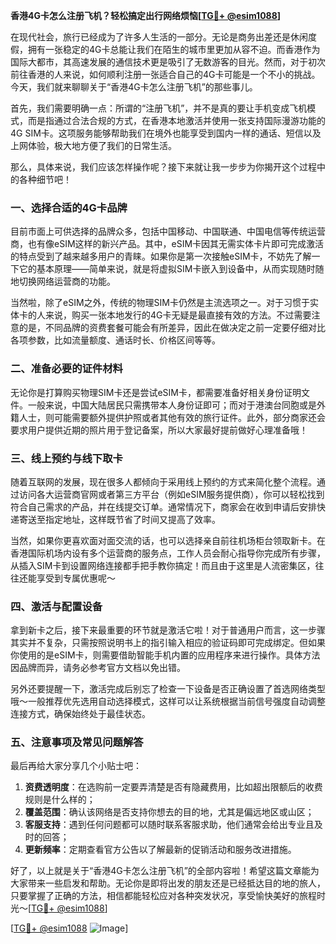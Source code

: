 **香港4G卡怎么注册飞机？轻松搞定出行网络烦恼[[TG💪+ @esim1088](https://t.me/s/esim1088)]**

在现代社会，旅行已经成为了许多人生活的一部分。无论是商务出差还是休闲度假，拥有一张稳定的4G卡总能让我们在陌生的城市里更加从容不迫。而香港作为国际大都市，其高速发展的通信技术更是吸引了无数游客的目光。然而，对于初次前往香港的人来说，如何顺利注册一张适合自己的4G卡可能是一个不小的挑战。今天，我们就来聊聊关于“香港4G卡怎么注册飞机”的那些事儿。

首先，我们需要明确一点：所谓的“注册飞机”，并不是真的要让手机变成飞机模式，而是指通过合法合规的方式，在香港本地激活并使用一张支持国际漫游功能的4G SIM卡。这项服务能够帮助我们在境外也能享受到国内一样的通话、短信以及上网体验，极大地方便了我们的日常生活。

那么，具体来说，我们应该怎样操作呢？接下来就让我一步步为你揭开这个过程中的各种细节吧！

### 一、选择合适的4G卡品牌

目前市面上可供选择的品牌众多，包括中国移动、中国联通、中国电信等传统运营商，也有像eSIM这样的新兴产品。其中，eSIM卡因其无需实体卡片即可完成激活的特点受到了越来越多用户的青睐。如果你是第一次接触eSIM卡，不妨先了解一下它的基本原理——简单来说，就是将虚拟SIM卡嵌入到设备中，从而实现随时随地切换网络运营商的功能。

当然啦，除了eSIM之外，传统的物理SIM卡仍然是主流选项之一。对于习惯于实体卡的人来说，购买一张本地发行的4G卡无疑是最直接有效的方法。不过需要注意的是，不同品牌的资费套餐可能会有所差异，因此在做决定之前一定要仔细对比各项参数，比如流量额度、通话时长、价格区间等等。

### 二、准备必要的证件材料

无论你是打算购买物理SIM卡还是尝试eSIM卡，都需要准备好相关身份证明文件。一般来说，中国大陆居民只需携带本人身份证即可；而对于港澳台同胞或是外籍人士，则可能需要额外提供护照或者其他有效的旅行证件。此外，部分商家还会要求用户提供近期的照片用于登记备案，所以大家最好提前做好心理准备哦！

### 三、线上预约与线下取卡

随着互联网的发展，现在很多人都倾向于采用线上预约的方式来简化整个流程。通过访问各大运营商官网或者第三方平台（例如eSIM服务提供商），你可以轻松找到符合自己需求的产品，并在线提交订单。通常情况下，商家会在收到申请后安排快递寄送至指定地址，这样既节省了时间又提高了效率。

当然，如果你更喜欢面对面交流的话，也可以选择亲自前往机场柜台领取新卡。在香港国际机场内设有多个运营商的服务点，工作人员会耐心指导你完成所有步骤，从插入SIM卡到设置网络连接都手把手教你搞定！而且由于这里是人流密集区，往往还能享受到专属优惠呢～

### 四、激活与配置设备

拿到新卡之后，接下来最重要的环节就是激活它啦！对于普通用户而言，这一步骤其实并不复杂，只需按照说明书上的指引输入相应的验证码即可完成绑定。但如果你使用的是eSIM卡，则需要借助智能手机内置的应用程序来进行操作。具体方法因品牌而异，请务必参考官方文档以免出错。

另外还要提醒一下，激活完成后别忘了检查一下设备是否正确设置了首选网络类型哦～一般推荐优先选用自动选择模式，这样可以让系统根据当前信号强度自动调整连接方式，确保始终处于最佳状态。

### 五、注意事项及常见问题解答

最后再给大家分享几个小贴士吧：

1. **资费透明度**：在选购前一定要弄清楚是否有隐藏费用，比如超出限额后的收费规则是什么样的；
2. **覆盖范围**：确认该网络是否支持你想去的目的地，尤其是偏远地区或山区；
3. **客服支持**：遇到任何问题都可以随时联系客服求助，他们通常会给出专业且及时的回答；
4. **更新频率**：定期查看官方公告以了解最新的促销活动和服务改进措施。

好了，以上就是关于“香港4G卡怎么注册飞机”的全部内容啦！希望这篇文章能为大家带来一些启发和帮助。无论你是即将出发的朋友还是已经抵达目的地的旅人，只要掌握了正确的方法，相信都能轻松应对各种突发状况，享受愉快美好的旅程时光～[[TG💪+ @esim1088](https://t.me/s/esim1088)]

[[TG💪+ @esim1088](https://t.me/s/esim1088) ![Image](https://i.postimg.cc/4NQfJmqS/Snipaste-2025-05-13-00-14-12.png)]